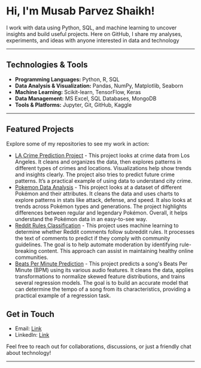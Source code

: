# Hi, I'm Musab Parvez Shaikh!

I work with data using Python, SQL, and machine learning to uncover insights and build useful projects. Here on GitHub, I share my analyses, experiments, and ideas with anyone interested in data and technology

---

## Technologies & Tools

- **Programming Languages:** Python, R, SQL
- **Data Analysis & Visualization:** Pandas, NumPy, Matplotlib, Seaborn
- **Machine Learning:** Scikit-learn, TensorFlow, Keras
- **Data Management:** MS Excel, SQL Databases, MongoDB
- **Tools & Platforms:** Jupyter, Git, GitHub, Kaggle

---

## Featured Projects

Explore some of my repositories to see my work in action:

- [LA Crime Prediction Project](https://github.com/smusab9152/LA_Crime) - This project looks at crime data from Los Angeles. It cleans and organizes the data, then explores patterns in different types of crimes and locations. Visualizations help show trends and insights clearly. The project also tries to predict future crime patterns. It’s a practical example of using data to understand city crime.
- [Pokemon Data Analysis](https://github.com/smusab9152/Pokemon_Data_Analysis) - This project looks at a dataset of different Pokémon and their attributes. It cleans the data and uses charts to explore patterns in stats like attack, defense, and speed. It also looks at trends across Pokémon types and generations. The project highlights differences between regular and legendary Pokémon. Overall, it helps understand the Pokémon data in an easy-to-see way.
- [Reddit Rules Classification](https://github.com/smusab9152/Reddit_rules_classification) - This project uses machine learning to determine whether Reddit comments follow subreddit rules. It processes the text of comments to predict if they comply with community guidelines. The goal is to help automate moderation by identifying rule-breaking content. This approach can assist in maintaining healthy online communities.
- [Beats Per Minute Prediction](https://github.com/smusab9152/bpm_pred_songs) - This project predicts a song's Beats Per Minute (BPM) using its various audio features. It cleans the data, applies transformations to normalize skewed feature distributions, and trains several regression models. The goal is to build an accurate model that can determine the tempo of a song from its characteristics, providing a practical example of a regression task.

## Get in Touch

-  Email: [Link](mailto:smusab9152@gmail.com)
-  LinkedIn: [Link](https://www.linkedin.com/in/musab-shaikh1)

Feel free to reach out for collaborations, discussions, or just a friendly chat about technology!

---
